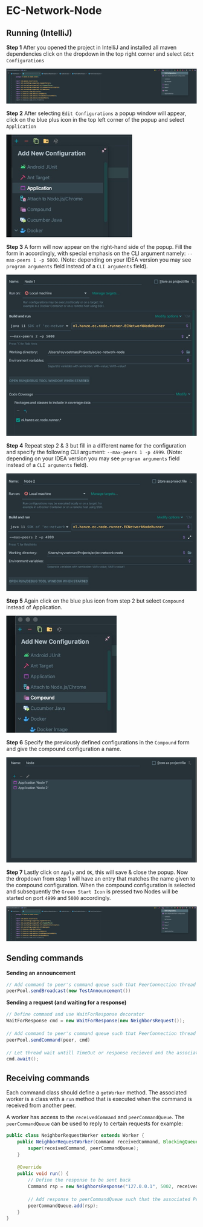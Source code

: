 # EC-Network-Node

## Running (IntelliJ)

**Step 1**
After you opened the project in IntelliJ and installed all maven dependencies click on the dropdown in the top right corner and select `Edit Configurations` 

![Step 1](.docs/step1.jpg)

**Step 2**
After selecting `Edit Configurations` a popup window will appear, click on the blue plus icon in the top left corner of the popup and select `Application`

![Step 2](.docs/step2.jpg)

**Step 3**
A form will now appear on the right-hand side of the popup. Fill the form in accordingly, with special emphasis on the CLI argument namely: `--max-peers 1 -p 5000`. (Note: depending on your IDEA version you may see `program arguments` field instead of a `CLI arguments` field).

![Step 3](.docs/step3.jpg)

**Step 4**
Repeat step 2 & 3 but fill in a different name for the configuration and specify the following CLI argument: `--max-peers 1 -p 4999`. (Note: depending on your IDEA version you may see `program arguments` field instead of a `CLI arguments` field).

![Step 4](.docs/step4.jpg)

**Step 5**
Again click on the blue plus icon from step 2 but select `Compound` instead of Application.

![Step 5](.docs/step5.jpg)

**Step 6**
Specify the previously defined configurations in the `Compound` form and give the compound configuration a name.

![Step 6](.docs/step6.jpg)

**Step 7**
Lastly click on `Apply` and `OK`, this will save & close the popup. Now the dropdown from step 1 will have an entry that matches the name given to the compound configuration.
When the compound configuration is selected and subsequently the `Green Start Icon` is pressed two Nodes will be started on port `4999` and `5000` accordingly.
 
![Step 6](.docs/step1.jpg)

## Sending commands

**Sending an announcement**
```java
// Add command to peer's command queue such that PeerConnection thread will send it
peerPool.sendBroadcast(new TestAnnouncement())
```

**Sending a request (and waiting for a response)**
```java
// Define command and use WaitForResponse decorator
WaitForResponse cmd = new WaitForResponse(new NeighborsRequest());

// Add command to peer's command queue such that PeerConnection thread will send it
peerPool.sendCommand(peer, cmd)
        
// Let thread wait untill TimeOut or response recieved and the associated worker is finished.
cmd.await();
```

## Receiving commands
Each command class should define a `getWorker` method. The associated worker is a class with a `run` method that is executed when the command is received from another peer.

A worker has access to the `receivedCommand` and `peerCommandQueue`. The `peerCommandQueue` can be used to reply to certain requests for example:

```java
public class NeighborRequestWorker extends Worker {
    public NeighborRequestWorker(Command receivedCommand, BlockingQueue<Command> peerCommandQueue) {
        super(receivedCommand, peerCommandQueue);
    }

    @Override
    public void run() {
        // Define the response to be sent back
        Command rsp = new NeighborsResponse("127.0.0.1", 5002, receivedCommand.getMessageNumber());

        // Add response to peerCommandQueue such that the associated PeerConnection Thread will send it.
        peerCommandQueue.add(rsp);
    }
}
```
